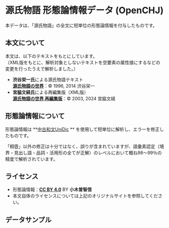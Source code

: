 # 源氏物語 形態論情報データ (OpenCHJ)

本データは、「源氏物語」の全文に短単位の形態論情報を付与したものです。

## 本文について
本文は、以下のテキストをもとにしています。  
（XML版をもとに、解析対象としないテキストを空要素の属性値にするなどの変更を行ったうえで解析しました。）

- **渋谷栄一氏**による源氏物語テキスト  
  **[源氏物語の世界](http://www.sainet.or.jp/~eshibuya/index.html)**：© 1996, 2014 渋谷栄一  
- **宮脇文経氏**による再編集版（XML版）  
  **[源氏物語の世界 再編集版](https://www.genji-monogatari.net/)**：© 2003, 2024 宮脇文経  

## 形態論情報について
形態論情報は **[中古和文UniDic](https://clrd.ninjal.ac.jp/unidic/download_all.html#unidic_wabun) ** を使用して短単位に解析し、エラーを修正したものです。

「桐壺」以外の修正は十分ではなく、誤りが含まれていますが、語彙素認定（境界・見出し語・品詞・活用形の全てが正解）のレベルにおいて概ね98～99％の精度で解析されています。

## ライセンス
- 形態論情報：**[CC BY 4.0](https://creativecommons.org/licenses/by/4.0/)** BY **小木曽智信**
- 本文自体のライセンスについては上記のオリジナルサイトを参照してください。

## データサンプル
